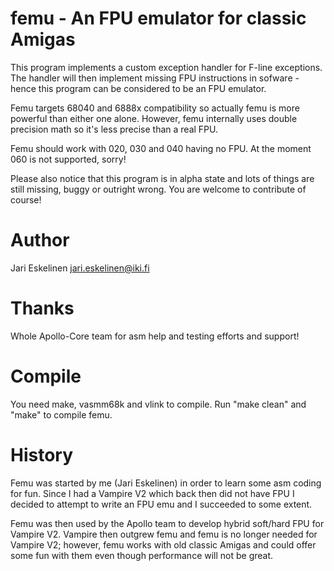 femu - An FPU emulator for classic Amigas
========================================
This program implements a custom exception handler for F-line exceptions.
The handler will then implement missing FPU instructions in sofware - hence 
this program can be considered to be an FPU emulator. 

Femu targets 68040 and 6888x compatibility so actually femu is more powerful
than either one alone. However, femu internally uses double precision math so 
it's less precise than a real FPU.

Femu should work with 020, 030 and 040 having no FPU. At the moment 060 is not 
supported, sorry!

Please also notice that this program is in alpha state and lots of things are 
still missing, buggy or outright wrong. You are welcome to contribute of course!


Author
======
Jari Eskelinen <jari.eskelinen@iki.fi>


Thanks
======
Whole Apollo-Core team for asm help and testing efforts and support!


Compile
=======
You need make, vasmm68k and vlink to compile. Run "make clean" and "make" to compile femu.


History
=======
Femu was started by me (Jari Eskelinen) in order to learn some asm coding for fun. Since 
I had a Vampire V2 which back then did not have FPU I decided to attempt to write an FPU emu
and I succeeded to some extent.

Femu was then used by the Apollo team to develop hybrid soft/hard FPU for Vampire V2. Vampire
then outgrew femu and femu is no longer needed for Vampire V2; however, femu works with
old classic Amigas and could offer some fun with them even though performance will not be
great. 
